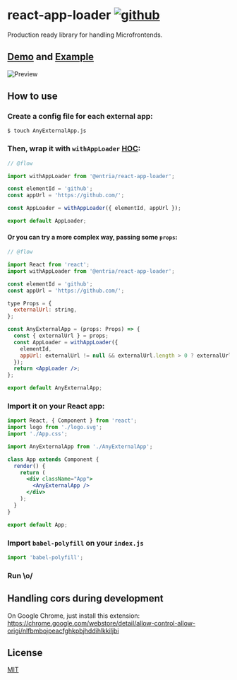 # react-app-loader [![github](https://img.shields.io/badge/contributions-welcome-brightgreen.svg?style=flat)](https://github.com/entria/react-app-loader/issues)
Production ready library for handling Microfrontends.

## [Demo](https://entria.github.io/react-app-loader/) and [Example](https://github.com/jgcmarins/react-app-loader/tree/master/example/my-awesome-app)
![Preview](https://media.giphy.com/media/1nayvq5bkYeqiuVWds/giphy.gif)

## How to use

### Create a config file for each external app:
```
$ touch AnyExternalApp.js
```

### Then, wrap it with `withAppLoader` [HOC](https://reactjs.org/docs/higher-order-components.html):
```jsx
// @flow

import withAppLoader from '@entria/react-app-loader';

const elementId = 'github';
const appUrl = 'https://github.com/';

const AppLoader = withAppLoader({ elementId, appUrl });

export default AppLoader;

```

#### Or you can try a more complex way, passing some `props`:
```jsx
// @flow

import React from 'react';
import withAppLoader from '@entria/react-app-loader';

const elementId = 'github';
const appUrl = 'https://github.com/';

type Props = {
  externalUrl: string,
};

const AnyExternalApp = (props: Props) => {
  const { externalUrl } = props;
  const AppLoader = withAppLoader({
    elementId,
    appUrl: externalUrl != null && externalUrl.length > 0 ? externalUrl : appUrl
  });
  return <AppLoader />;
};

export default AnyExternalApp;

```

### Import it on your React app:
```jsx
import React, { Component } from 'react';
import logo from './logo.svg';
import './App.css';

import AnyExternalApp from './AnyExternalApp';

class App extends Component {
  render() {
    return (
      <div className="App">
        <AnyExternalApp />
      </div>
    );
  }
}

export default App;
```

### Import `babel-polyfill` on your `index.js`
```jsx
import 'babel-polyfill';
```

### Run \o/

## Handling cors during development
On Google Chrome, just install this extension: https://chrome.google.com/webstore/detail/allow-control-allow-origi/nlfbmbojpeacfghkpbjhddihlkkiljbi

## License
[MIT](https://github.com/entria/react-app-loader/blob/master/LICENSE.md)
